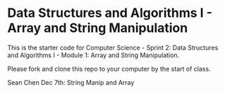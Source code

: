 # Data Structures and Algorithms I - Array and String Manipulation

This is the starter code for Computer Science - Sprint 2: Data Structures and Algorithms I - Module 1: Array and String Manipulation.

Please fork and clone this repo to your computer by the start of class.

Sean Chen Dec 7th: String Manip and Array
